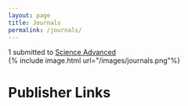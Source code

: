 ```yaml
---
layout: page
title: Journals
permalink: /journals/
---
```


1 submitted to [Science Advanced](https://cts.sciencemag.org/scc/login.html;jsessionid=46E64D41CACA096CC503DD3274EE02DF)  
{% include image.html url="/images/journals.png"%}

# Publisher Links
<!--
0 submitted to [Science Magazine](https://cts.sciencemag.org/scc/login.html;jsessionid=46E64D41CACA096CC503DD3274EE02DF)
0 submitted to [American Chemical Society](https://acs.manuscriptcentral.com/acs)  
-->
